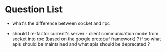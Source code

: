 # Question List 
* what's the difference between socket and rpc

* should I re-factor current's server - client communication mode from socket into rpc (based on the google protobuf framework) ?  if so what apis should be maintained and what apis should be deprecated ? 
